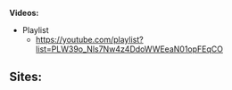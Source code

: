 __Videos:__
- Playlist
  - https://youtube.com/playlist?list=PLW39o_Nls7Nw4z4DdoWWEeaN01opFEqCO

__Sites:__
- 